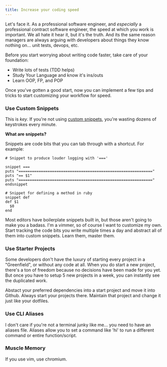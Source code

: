 ```yaml
---
title: Increase your coding speed
---
```


Let's face it. As a professional software engineer, and _especially_ a professional contract software engineer, the speed at which you work is important. We all hate it hear it, but it's the truth. And its the same reason managers are always arguing with developers about things they know nothing on... unit tests, devops, etc.

Before you start worrying about writing code faster, take care of your foundation:

* Write lots of tests (TDD helps)
* Study Your Language and know it's ins/outs
* Learn OOP, FP, and POP


Once you've gotten a good start, now you can implement a few tips and tricks to start customizing your workflow for speed.


### Use Custom Snippets

This is _key_. If you're not using [custom snippets](https://github.com/igolden/dotfiles/tree/master/vim/Ultisnips), you're wasting dozens of keystrokes every minute.

**What are snippets?**

Snippets are code bits that you can tab through with a shortcut. For example:

```
# Snippet to produce louder logging with '==='

snippet ===
puts "============================================================"
puts "== $1"
puts "============================================================"
endsnippet

# Snippet for defining a method in ruby
snippet def
def $1
  $0
end

```

Most editors have boilerplate snippets built in, but those aren't going to make you a badass. I'm a vimmer, so of course I want to customize my own. Start tracking the code bits you write multiple times a day and abstract all of them into custom snippets. Learn them, master them.


### Use Starter Projects

Some developers don't have the luxury of starting every project in a "Greenfield", or without any code at all. When you do start a new project, there's a ton of freedom because no decisions have been made for you yet. But once you have to setup 5 new projects in a week, you can instantly see the duplicated work.

Abstact your preferred dependencies into a start project and move it into Github. Always start your projects there. Maintain that project and change it just like your dotfiles.


### Use CLI Aliases

I don't care if you're not a terminal junky like me... you need to have an aliases file. Aliases allow you to set a command like 'hi' to run a different command or entire function/script.


### Muscle Memory

If you use vim, use chromium.
